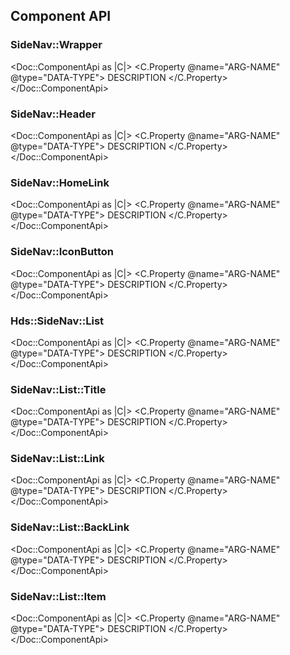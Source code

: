 ## Component API

### SideNav::Wrapper

<Doc::ComponentApi as |C|>
  <C.Property @name="ARG-NAME" @type="DATA-TYPE">
    DESCRIPTION
  </C.Property>
</Doc::ComponentApi>

### SideNav::Header

<Doc::ComponentApi as |C|>
  <C.Property @name="ARG-NAME" @type="DATA-TYPE">
    DESCRIPTION
  </C.Property>
</Doc::ComponentApi>

### SideNav::HomeLink

<Doc::ComponentApi as |C|>
  <C.Property @name="ARG-NAME" @type="DATA-TYPE">
    DESCRIPTION
  </C.Property>
</Doc::ComponentApi>

### SideNav::IconButton

<Doc::ComponentApi as |C|>
  <C.Property @name="ARG-NAME" @type="DATA-TYPE">
    DESCRIPTION
  </C.Property>
</Doc::ComponentApi>

### Hds::SideNav::List

<Doc::ComponentApi as |C|>
  <C.Property @name="ARG-NAME" @type="DATA-TYPE">
    DESCRIPTION
  </C.Property>
</Doc::ComponentApi>

### SideNav::List::Title

<Doc::ComponentApi as |C|>
  <C.Property @name="ARG-NAME" @type="DATA-TYPE">
    DESCRIPTION
  </C.Property>
</Doc::ComponentApi>

### SideNav::List::Link

<Doc::ComponentApi as |C|>
  <C.Property @name="ARG-NAME" @type="DATA-TYPE">
    DESCRIPTION
  </C.Property>
</Doc::ComponentApi>

### SideNav::List::BackLink

<Doc::ComponentApi as |C|>
  <C.Property @name="ARG-NAME" @type="DATA-TYPE">
    DESCRIPTION
  </C.Property>
</Doc::ComponentApi>

### SideNav::List::Item

<Doc::ComponentApi as |C|>
  <C.Property @name="ARG-NAME" @type="DATA-TYPE">
    DESCRIPTION
  </C.Property>
</Doc::ComponentApi>
